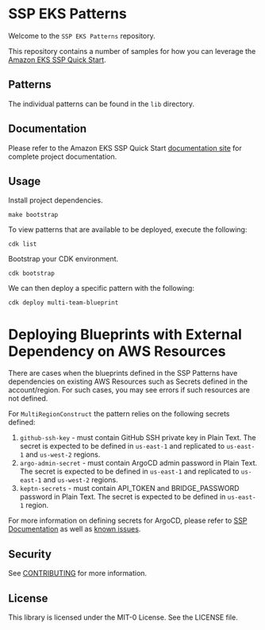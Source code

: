 # SSP EKS Patterns

Welcome to the `SSP EKS Patterns` repository.

This repository contains a number of samples for how you can leverage the [Amazon EKS SSP Quick Start](https://github.com/aws-quickstart/quickstart-ssp-amazon-eks).

## Patterns 

The individual patterns can be found in the `lib` directory. 

## Documentation

Please refer to the Amazon EKS SSP Quick Start [documentation site](https://aws-quickstart.github.io/quickstart-ssp-amazon-eks) for complete project documentation.

## Usage

Install project dependencies. 

```
make bootstrap
```

To view patterns that are available to be deployed, execute the following: 

```
cdk list
```

Bootstrap your CDK environment.

```
cdk bootstrap
```

We can then deploy a specific pattern with the following:

```
cdk deploy multi-team-blueprint
```

# Deploying Blueprints with External Dependency on AWS Resources

There are cases when the blueprints defined in the SSP Patterns have dependencies on existing AWS Resources such as Secrets defined in the account/region.
For such cases, you may see errors if such resources are not defined. 

For `MultiRegionConstruct` the pattern relies on the following secrets defined:

1. `github-ssh-key` - must contain GitHub SSH private key in Plain Text. The secret is expected to be defined in `us-east-1` and replicated to `us-east-1` and `us-west-2` regions.
2. `argo-admin-secret` - must contain ArgoCD admin password in Plain Text. The secret is expected to be defined in `us-east-1` and replicated to `us-east-1` and `us-west-2` regions.
3. `keptn-secrets` - must contain API_TOKEN and BRIDGE_PASSWORD password in Plain Text. The secret is expected to be defined in `us-east-1` region.

For more information on defining secrets for ArgoCD, please refer to [SSP Documentation](https://github.com/aws-quickstart/quickstart-ssp-amazon-eks/blob/main/docs/addons/argo-cd.md#secrets-support) as well as [known issues](https://github.com/aws-quickstart/quickstart-ssp-amazon-eks/blob/main/docs/addons/argo-cd.md#known-issues).

## Security

See [CONTRIBUTING](CONTRIBUTING.md#security-issue-notifications) for more information.

## License

This library is licensed under the MIT-0 License. See the LICENSE file.

